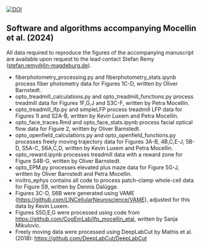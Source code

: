 [![DOI](https://zenodo.org/badge/DOI/10.5281/zenodo.10406017.svg)](https://doi.org/10.5281/zenodo.10406017)

## Software and algorithms accompanying Mocellin et al. (2024)
All data required to reproduce the figures of the accompanying manuscript are available upon request to the lead contact Stefan Remy (stefan.remy@lin-magdeburg.de).

* fiberphotometry_processing.py and fiberphotometry_stats.ipynb process fiber photometry data for Figures 1C-D, written by Oliver Barnstedt.
* opto_treadmill_calculations.py and opto_treadmill_functions.py process treadmill data for Figures 1F,G,J and S3C-F, written by Petra Mocellin.
* opto_treadmill_lfp.py and simpleLFP process treadmill LFP data for Figures 1I and S2A-B, written by Kevin Luxem and Petra Mocellin.
* opto_face_traces.Rmd and opto_face_stats.ipynb process facial optical flow data for Figure 2, written by Oliver Barnstedt.
* opto_openfield_calculations.py and opto_openfield_functions.py processes freely moving trajectory data for Figures 3A-B, 4B,C,E-J, 5B-D, S5A-C, S6A,C,D, written by Kevin Luxem and Petra Mocellin.
* opto_reward.ipynb processes treadmill data with a reward zone for Figure S4B-G, written by Oliver Barnstedt.
* opto_EPM.py processes elevated plus maze data for Figure 5G-J, written by Oliver Barnstedt and Petra Mocellin.
* invitro_ephys contains all code to process patch-clamp whole-cell data for Figure S9, written by Dennis Dalügge.
* Figures 3C-D, S6B were generated using VAME (https://github.com/LINCellularNeuroscience/VAME), adjusted for this data by Kevin Luxem.
* Figures S5D,E,G were processed using code from https://github.com/CogEmLab/lfp_mocellin_etal, written by Sanja Mikulovic.
* Freely moving data were processed using DeepLabCut by Mathis et al. (2018): https://github.com/DeepLabCut/DeepLabCut
